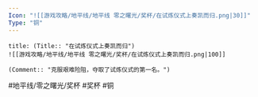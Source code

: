 ```yaml
---
Icon: "![[游戏攻略/地平线/地平线 零之曙光/奖杯/在试炼仪式上奏凯而归.png|30]]"
Type: "铜"
---
```

```ad-common-bronze-trophy
title: (Title:: "在试炼仪式上奏凯而归")
![[游戏攻略/地平线/地平线 零之曙光/奖杯/在试炼仪式上奏凯而归.png|100]]

(Comment:: "克服艰难险阻，夺取了试炼仪式的第一名。")
```

#地平线/零之曙光/奖杯 #奖杯 #铜
